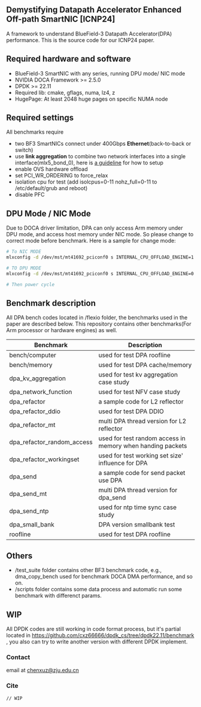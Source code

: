 ## Demystifying Datapath Accelerator Enhanced Off-path SmartNIC [ICNP24]

A framework to understand BlueField-3 Datapath Accelerator(DPA) performance. This is the source code for our ICNP24 paper.

## Required hardware and software

- BlueField-3 SmartNIC with any series, running DPU mode/ NIC mode
- NVIDIA DOCA Framework >= 2.5.0
- DPDK >= 22.11
- Required lib: cmake, gflags, numa, lz4, z
- HugePage: At least 2048 huge pages on specific NUMA node

## Required settings

All benchmarks require

- two BF3 SmartNICs connect under 400Gbps **Ethernet**(back-to-back or switch)
- use **link aggregation** to combine two network interfaces into a single interface(mlx5_bond_0), here is [a guideline](https://docs.nvidia.com/networking/display/bluefielddpuosv450/link+aggregation) for how to setup
- enable OVS hardware offload
- set PCI_WR_ORDERING to force_relax
- isolation cpu for test (add isolcpus=0-11 nohz_full=0-11 to /etc/default/grub and reboot)
- disable PFC

## DPU Mode / NIC Mode

Due to DOCA driver limitation, DPA can only access Arm memory under DPU mode, and access host memory under NIC mode. So please change to correct mode before benchmark. Here is a sample for change mode:

```bash
# To NIC MODE
mlxconfig -d /dev/mst/mt41692_pciconf0 s INTERNAL_CPU_OFFLOAD_ENGINE=1

# TO DPU MODE
mlxconfig -d /dev/mst/mt41692_pciconf0 s INTERNAL_CPU_OFFLOAD_ENGINE=0

# Then power cycle
```

## Benchmark description

All DPA bench codes located in /flexio folder, the benchmarks used in the paper are described below. This repository contains other benchmarks(For Arm processor or hardware engines) as well.

| Benchmark                  | Description                                                |
| -------------------------- | ---------------------------------------------------------- |
| bench/computer             | used for test DPA roofline                                 |
| bench/memory               | used for test DPA cache/memory                             |
| dpa_kv_aggregation         | used for test kv aggregation case study                    |
| dpa_network_function       | used for test NFV case study                               |
| dpa_refactor               | a sample code for L2 reflector                             |
| dpa_refactor_ddio          | used for test DPA DDIO                                     |
| dpa_refactor_mt            | multi DPA thread version for L2 reflector                  |
| dpa_refactor_random_access | used for test random access in memory when handing packets |
| dpa_refactor_workingset    | used for test working set size' influence for DPA          |
| dpa_send                   | a sample code for send packet use DPA                      |
| dpa_send_mt                | multi DPA thread version for dpa_send                      |
| dpa_send_ntp               | used for ntp time sync case study                          |
| dpa_small_bank             | DPA version smallbank test                                 |
| roofline                   | used for test DPA roofline                                 |

## Others

- /test_suite folder contains other BF3 benchmark code, e.g., dma_copy_bench used for benchmark DOCA DMA performance, and so on.
- /scripts folder contains some data process and automatic run some benchmark with differenct params.

## WIP

All DPDK codes are still working in code format process, but it's partial located in https://github.com/cxz66666/dpdk_cs/tree/dpdk22.11/benchmark , you also can try to write another version with different DPDK implement.

### Contact

email at [chenxuz@zju.edu.cn](mailto:chenxuz@zju.edu.cn)

### Cite

```
// WIP
```
